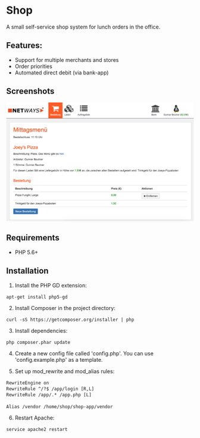 # Shop

A small self-service shop system for lunch orders in the office.

## Features:

 * Support for multiple merchants and stores
 * Order priorities
 * Automated direct debit (via bank-app)

## Screenshots

![Shop Screenshot](doc/shop-app.png)

## Requirements

 * PHP 5.6+

## Installation

1. Install the PHP GD extension:

```
apt-get install php5-gd
```

2. Install Composer in the project directory:

```
curl -sS https://getcomposer.org/installer | php
```

3. Install dependencies:

```
php composer.phar update
```

4. Create a new config file called 'config.php'. You can use 'config.example.php' as a template.

5. Set up mod\_rewrite and mod\_alias rules:

```
RewriteEngine on
RewriteRule ^/?$ /app/login [R,L]
RewriteRule /app/.* /app.php [L]

Alias /vendor /home/shop/shop-app/vendor
```

6. Restart Apache:

```
service apache2 restart
```
